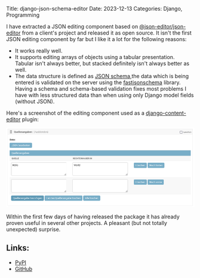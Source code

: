 Title: django-json-schema-editor
Date: 2023-12-13
Categories: Django, Programming

I have extracted a JSON editing component based on
[@json-editor/json-editor](https://www.npmjs.com/package/@json-editor/json-editor)
from a client's project and released it as open source. It isn't the first JSON editing component by far but I like it a lot for the following reasons:

- It works really well.
- It supports editing arrays of objects using a tabular presentation. Tabular
  isn't always better, but stacked definitely isn't always better as well.
- The data structure is defined as [JSON schema](https://json-schema.org/),the
  data which is being entered is validated on the server using the
  [fastjsonschema](https://pypi.org/project/fastjsonschema/) library. Having a
  schema and schema-based validation fixes most problems I have with less
  structured data than when using only Django model fields (without JSON).

Here's a screenshot of the editing component used as a [django-content-editor](https://django-content-editor.readthedocs.io/) plugin:

![django-json-schema-editor screenshot](/assets/20231313-json-schema-editor.png)

Within the first few days of having released the package it has already proven
useful in several other projects. A pleasant (but not totally unexpected)
surprise.

## Links:

- [PyPI](https://pypi.org/project/django-json-schema-editor/)
- [GitHub](https://github.com/matthiask/django-json-schema-editor)
